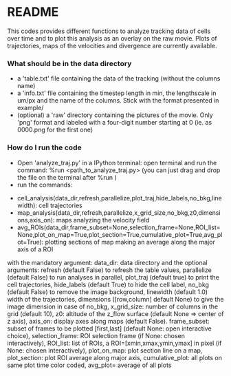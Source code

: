 # README #

This codes provides different functions to analyze tracking data of cells over time and to plot this analysis as an overlay on the raw movie. Plots of trajectories, maps of the velocities and divergence are currently available.

### What should be in the data directory ###

* a 'table.txt' file containing the data of the tracking (without the columns name)
* a 'info.txt' file containing the timestep length in min, the lengthscale in um/px and the name of the columns. Stick with the format presented in example/
* (optional) a 'raw' directory containing the pictures of the movie. Only 'png' format and labeled with a four-digit number starting at 0 (ie. as 0000.png for the first one)

### How do I run the code ###
* Open 'analyze_traj.py' in a IPython terminal: open terminal and run the command: %run <path_to_analyze_traj.py> (you can just drag and drop the file on the terminal after %run )
* run the commands: 
- cell_analysis(data_dir,refresh,parallelize,plot_traj,hide_labels,no_bkg,linewidth): cell trajectories
- map_analysis(data_dir,refresh,parallelize,x_grid_size,no_bkg,z0,dimensions,axis_on): maps analyzing the velocity field
- avg_ROIs(data_dir,frame_subset=None,selection_frame=None,ROI_list=None,plot_on_map=True,plot_section=True,cumulative_plot=True,avg_plot=True): plotting sections of map making an average along the major axis of a ROI

with the mandatory argument: data_dir: data directory and the optional arguments: refresh (default False) to refresh the table values, parallelize (default False) to run analyses in parallel, plot_traj (default true) to print the cell trajectories, hide_labels (default True) to hide the cell label, no_bkg (default False) to remove the image background, linewidth (default 1.0) width of the trajectories, dimensions ([row,column] default None) to give the image dimension in case of no_bkg, x_grid_size: number of columns in the grid (default 10), z0: altitude of the z_flow surface (default None => center of z axis), axis_on: display axes along maps (default False).
frame_subset: subset of frames to be plotted [first,last] (default None: open interactive choice), selection_frame: ROI selection frame (if None: chosen interactively), ROI_list: list of ROIs, a ROI=[xmin,xmax,ymin,ymax] in pixel (if None: chosen interactively), plot_on_map: plot section line on a map, plot_section: plot ROI average along major axis, cumulative_plot: all plots on same plot time color coded, avg_plot= average of all plots

